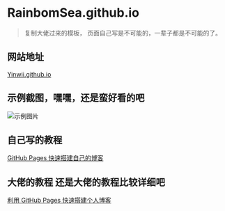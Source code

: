# RainbomSea.github.io

> 复制大佬过来的模板， 页面自己写是不可能的，一辈子都是不可能的了。

## 网站地址

[Yinwii.github.io](https://yinwii.github.io/)

## 示例截图，嘿嘿，还是蛮好看的吧

![示例图片](http://bolg-images.oss-cn-shenzhen.aliyuncs.com/18-12-7/24840818.jpg)

## 自己写的教程

[GitHub Pages 快速搭建自己的博客](http://rainbomsea.xyz/2018/10/01/%E6%90%AD%E5%BB%BA%E6%88%91%E7%9A%84%E4%B8%AA%E4%BA%BA%E5%8D%9A%E5%AE%A2/)

## 大佬的教程 还是大佬的教程比较详细吧

[利用 GitHub Pages 快速搭建个人博客](https://www.jianshu.com/p/e68fba58f75c)
